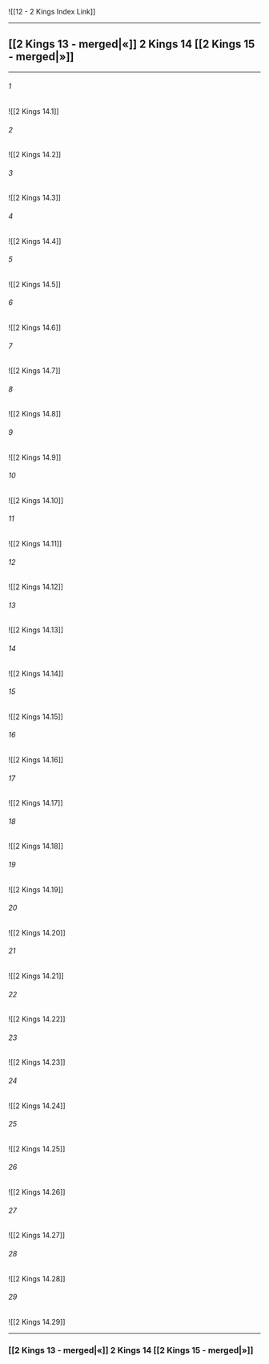 ![[12 - 2 Kings Index Link]]

---
##  [[2 Kings 13 - merged|«]] 2 Kings 14 [[2 Kings 15 - merged|»]]

---

###### 1
![[2 Kings 14.1]] 

###### 2
![[2 Kings 14.2]] 

###### 3
![[2 Kings 14.3]] 

###### 4
![[2 Kings 14.4]]

###### 5 
![[2 Kings 14.5]] 

###### 6
![[2 Kings 14.6]] 

###### 7
![[2 Kings 14.7]] 

###### 8
![[2 Kings 14.8]] 

###### 9
![[2 Kings 14.9]] 

###### 10
![[2 Kings 14.10]] 

###### 11
![[2 Kings 14.11]] 

###### 12
![[2 Kings 14.12]]

###### 13
![[2 Kings 14.13]] 

###### 14
![[2 Kings 14.14]] 

###### 15
![[2 Kings 14.15]]

###### 16
![[2 Kings 14.16]] 

###### 17
![[2 Kings 14.17]]

###### 18
![[2 Kings 14.18]] 

###### 19
![[2 Kings 14.19]] 

###### 20
![[2 Kings 14.20]]

###### 21
![[2 Kings 14.21]] 

###### 22
![[2 Kings 14.22]] 

###### 23
![[2 Kings 14.23]]

###### 24
![[2 Kings 14.24]] 

###### 25
![[2 Kings 14.25]]

###### 26
![[2 Kings 14.26]] 

###### 27
![[2 Kings 14.27]] 

###### 28
![[2 Kings 14.28]]

###### 29
![[2 Kings 14.29]] 


---
###  [[2 Kings 13 - merged|«]] 2 Kings 14 [[2 Kings 15 - merged|»]]